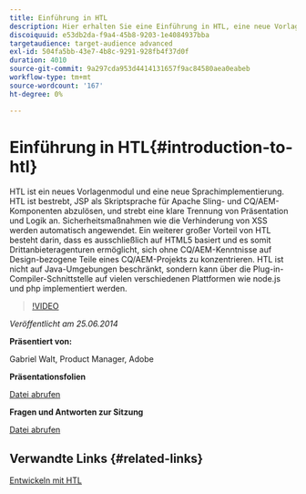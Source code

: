 ```yaml
---
title: Einführung in HTL
description: Hier erhalten Sie eine Einführung in HTL, eine neue Vorlagenmaschine und Sprachimplementierung. HTL ist bestrebt, JSP als Skriptsprache für Apache Sling- und CQ/AEM-Komponenten abzulösen, und strebt eine klare Trennung von Präsentation und Logik an.
discoiquuid: e53db2da-f9a4-45b8-9203-1e4084937bba
targetaudience: target-audience advanced
exl-id: 504fa5bb-43e7-4b8c-9291-928fb4f37d0f
duration: 4010
source-git-commit: 9a297cda953d4414131657f9ac84580aea0eabeb
workflow-type: tm+mt
source-wordcount: '167'
ht-degree: 0%

---
```


# Einführung in HTL{#introduction-to-htl}

HTL ist ein neues Vorlagenmodul und eine neue Sprachimplementierung. HTL ist bestrebt, JSP als Skriptsprache für Apache Sling- und CQ/AEM-Komponenten abzulösen, und strebt eine klare Trennung von Präsentation und Logik an. Sicherheitsmaßnahmen wie die Verhinderung von XSS werden automatisch angewendet. Ein weiterer großer Vorteil von HTL besteht darin, dass es ausschließlich auf HTML5 basiert und es somit Drittanbieteragenturen ermöglicht, sich ohne CQ/AEM-Kenntnisse auf Design-bezogene Teile eines CQ/AEM-Projekts zu konzentrieren. HTL ist nicht auf Java-Umgebungen beschränkt, sondern kann über die Plug-in-Compiler-Schnittstelle auf vielen verschiedenen Plattformen wie node.js und php implementiert werden.

>[!VIDEO](https://video.tv.adobe.com/v/19504/?quality=9)

*Veröffentlicht am 25.06.2014*

**Präsentiert von:**

Gabriel Walt, Product Manager, Adobe

**Präsentationsfolien**

[Datei abrufen](assets/sightly-component-development.pdf)

**Fragen und Antworten zur Sitzung**

[Datei abrufen](assets/introduction-to-sightly-q-as.pdf)

## Verwandte Links {#related-links}

[Entwickeln mit HTL](https://docs.adobe.com/docs/en/htl/overview.html?wcmmode=disabled)

<!--
[Get back to the Overview](https://helpx.adobe.com/de/experience-manager/kt/eseminars/gems/aem-index.html)
-->
